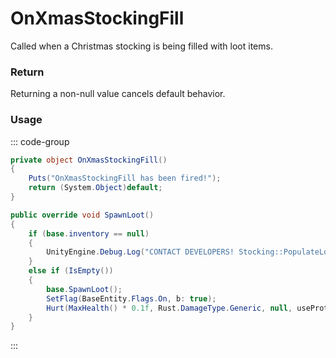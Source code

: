 <Badge type="danger" text="Carbon Compatible"/><Badge type="warning" text="Oxide Compatible"/>
# OnXmasStockingFill
Called when a Christmas stocking is being filled with loot items.
### Return
Returning a non-null value cancels default behavior.

### Usage
::: code-group
```csharp [Example]
private object OnXmasStockingFill()
{
	Puts("OnXmasStockingFill has been fired!");
	return (System.Object)default;
}
```
```csharp [Source — Assembly-CSharp @ Stocking]
public override void SpawnLoot()
{
	if (base.inventory == null)
	{
		UnityEngine.Debug.Log("CONTACT DEVELOPERS! Stocking::PopulateLoot has null inventory!!! " + base.name);
	}
	else if (IsEmpty())
	{
		base.SpawnLoot();
		SetFlag(BaseEntity.Flags.On, b: true);
		Hurt(MaxHealth() * 0.1f, Rust.DamageType.Generic, null, useProtection: false);
	}
}

```
:::
